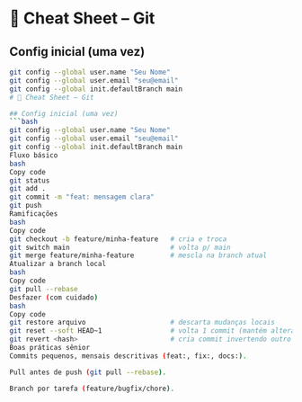 # 📌 Cheat Sheet – Git

## Config inicial (uma vez)
```bash
git config --global user.name "Seu Nome"
git config --global user.email "seu@email"
git config --global init.defaultBranch main
# 📌 Cheat Sheet – Git

## Config inicial (uma vez)
```bash
git config --global user.name "Seu Nome"
git config --global user.email "seu@email"
git config --global init.defaultBranch main
Fluxo básico
bash
Copy code
git status
git add .
git commit -m "feat: mensagem clara"
git push
Ramificações
bash
Copy code
git checkout -b feature/minha-feature   # cria e troca
git switch main                         # volta p/ main
git merge feature/minha-feature         # mescla na branch atual
Atualizar a branch local
bash
Copy code
git pull --rebase
Desfazer (com cuidado)
bash
Copy code
git restore arquivo                     # descarta mudanças locais
git reset --soft HEAD~1                 # volta 1 commit (mantém alterações)
git revert <hash>                       # cria commit invertendo outro
Boas práticas sênior
Commits pequenos, mensais descritivas (feat:, fix:, docs:).

Pull antes de push (git pull --rebase).

Branch por tarefa (feature/bugfix/chore).
